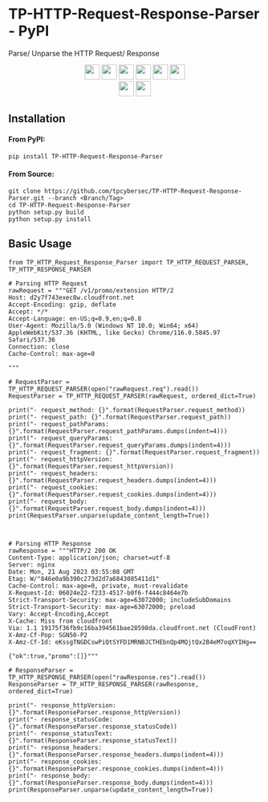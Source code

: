 # TP-HTTP-Request-Response-Parser - PyPI
Parse/ Unparse the HTTP Request/ Response

<p align="center">
	<a href="https://github.com/tpcybersec/TP-HTTP-Request-Response-Parser/releases/"><img src="https://img.shields.io/github/release/tpcybersec/TP-HTTP-Request-Response-Parser" height=30></a>
	<a href="#"><img src="https://img.shields.io/github/downloads/tpcybersec/TP-HTTP-Request-Response-Parser/total" height=30></a>
	<a href="#"><img src="https://img.shields.io/github/stars/tpcybersec/TP-HTTP-Request-Response-Parser" height=30></a>
	<a href="#"><img src="https://img.shields.io/github/forks/tpcybersec/TP-HTTP-Request-Response-Parser" height=30></a>
	<a href="https://github.com/tpcybersec/TP-HTTP-Request-Response-Parser/issues?q=is%3Aopen+is%3Aissue"><img src="https://img.shields.io/github/issues/tpcybersec/TP-HTTP-Request-Response-Parser" height=30></a>
	<a href="https://github.com/tpcybersec/TP-HTTP-Request-Response-Parser/issues?q=is%3Aissue+is%3Aclosed"><img src="https://img.shields.io/github/issues-closed/tpcybersec/TP-HTTP-Request-Response-Parser" height=30></a>
	<br>
	<a href="#"><img src="https://img.shields.io/pypi/v/TP-HTTP-Request-Response-Parser" height=30></a>
	<a href="#"><img src="https://img.shields.io/pypi/dm/TP-HTTP-Request-Response-Parser" height=30></a>
</p>

## Installation
#### From PyPI:
```console
pip install TP-HTTP-Request-Response-Parser
```
#### From Source:
```console
git clone https://github.com/tpcybersec/TP-HTTP-Request-Response-Parser.git --branch <Branch/Tag>
cd TP-HTTP-Request-Response-Parser
python setup.py build
python setup.py install
```

## Basic Usage
```
from TP_HTTP_Request_Response_Parser import TP_HTTP_REQUEST_PARSER, TP_HTTP_RESPONSE_PARSER

# Parsing HTTP Request
rawRequest = """GET /v1/promo/extension HTTP/2
Host: d2y7f743exec8w.cloudfront.net
Accept-Encoding: gzip, deflate
Accept: */*
Accept-Language: en-US;q=0.9,en;q=0.8
User-Agent: Mozilla/5.0 (Windows NT 10.0; Win64; x64) AppleWebKit/537.36 (KHTML, like Gecko) Chrome/116.0.5845.97 Safari/537.36
Connection: close
Cache-Control: max-age=0

"""

# RequestParser = TP_HTTP_REQUEST_PARSER(open("rawRequest.req").read())
RequestParser = TP_HTTP_REQUEST_PARSER(rawRequest, ordered_dict=True)

print("- request_method: {}".format(RequestParser.request_method))
print("- request_path: {}".format(RequestParser.request_path))
print("- request_pathParams: {}".format(RequestParser.request_pathParams.dumps(indent=4)))
print("- request_queryParams: {}".format(RequestParser.request_queryParams.dumps(indent=4)))
print("- request_fragment: {}".format(RequestParser.request_fragment))
print("- request_httpVersion: {}".format(RequestParser.request_httpVersion))
print("- request_headers: {}".format(RequestParser.request_headers.dumps(indent=4)))
print("- request_cookies: {}".format(RequestParser.request_cookies.dumps(indent=4)))
print("- request_body: {}".format(RequestParser.request_body.dumps(indent=4)))
print(RequestParser.unparse(update_content_length=True))



# Parsing HTTP Response
rawResponse = """HTTP/2 200 OK
Content-Type: application/json; charset=utf-8
Server: nginx
Date: Mon, 21 Aug 2023 03:55:08 GMT
Etag: W/"846e0a9b390c273d2d7a6843085411d1"
Cache-Control: max-age=0, private, must-revalidate
X-Request-Id: 06024e22-f233-4517-b0f6-f444c8464e7b
Strict-Transport-Security: max-age=63072000; includeSubDomains
Strict-Transport-Security: max-age=63072000; preload
Vary: Accept-Encoding,Accept
X-Cache: Miss from cloudfront
Via: 1.1 19175f36fb9c16ba394561bae28598da.cloudfront.net (CloudFront)
X-Amz-Cf-Pop: SGN50-P2
X-Amz-Cf-Id: eKssgTNGDCswPiQtSYFD1MRNBJCTHEbnQp4MQjtQx2B4eM7oqXYIHg==

{"ok":true,"promo":[]}"""

# ResponseParser = TP_HTTP_RESPONSE_PARSER(open("rawResponse.res").read())
ResponseParser = TP_HTTP_RESPONSE_PARSER(rawResponse, ordered_dict=True)

print("- response_httpVersion: {}".format(ResponseParser.response_httpVersion))
print("- response_statusCode: {}".format(ResponseParser.response_statusCode))
print("- response_statusText: {}".format(ResponseParser.response_statusText))
print("- response_headers: {}".format(ResponseParser.response_headers.dumps(indent=4)))
print("- response_cookies: {}".format(ResponseParser.response_cookies.dumps(indent=4)))
print("- response_body: {}".format(ResponseParser.response_body.dumps(indent=4)))
print(ResponseParser.unparse(update_content_length=True))
```